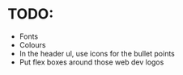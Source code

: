 # TODO:

- Fonts
- Colours
- In the header ul, use icons for the bullet points
- Put flex boxes around those web dev logos
